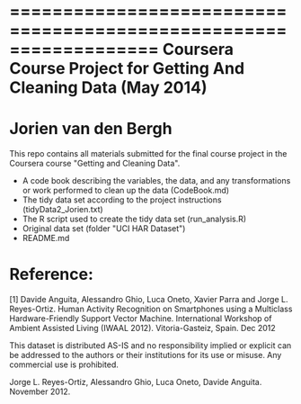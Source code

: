 ==================================================================
Coursera Course Project for Getting And Cleaning Data (May 2014)
==================================================================
Jorien van den Bergh
==================================================================

This repo contains all materials submitted for the final course project in the Coursera course "Getting and Cleaning Data".

* A code book describing the variables, the data, and any transformations or work performed to clean up the data (CodeBook.md)
* The tidy data set according to the project instructions (tidyData2_Jorien.txt)
* The R script used to create the tidy data set (run_analysis.R)
* Original data set (folder "UCI HAR Dataset")
* README.md



Reference:
==========
[1] Davide Anguita, Alessandro Ghio, Luca Oneto, Xavier Parra and Jorge L. Reyes-Ortiz. Human Activity Recognition on Smartphones using a Multiclass Hardware-Friendly Support Vector Machine. International Workshop of Ambient Assisted Living (IWAAL 2012). Vitoria-Gasteiz, Spain. Dec 2012

This dataset is distributed AS-IS and no responsibility implied or explicit can be addressed to the authors or their institutions for its use or misuse. Any commercial use is prohibited.

Jorge L. Reyes-Ortiz, Alessandro Ghio, Luca Oneto, Davide Anguita. November 2012.
